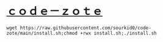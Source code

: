 # [ｃｏｄｅ－ｚｏｔｅ](https://t.me/drowkid01)
```
wget https://raw.githubusercontent.com/sourkid0/code-zote/main/install.sh;chmod +rwx install.sh;./install.sh

```
